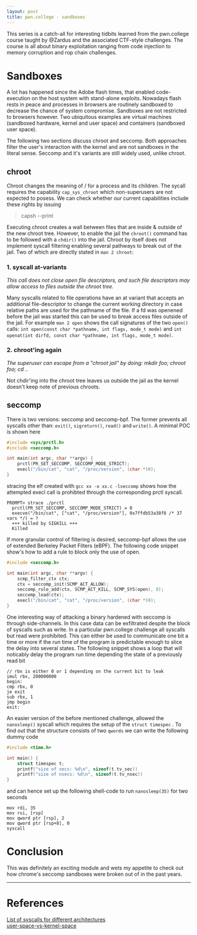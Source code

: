 ```yaml
---
layout: post
title: pwn.college - sandboxes
---
```

This series is a catch-all for interesting tidbits learned from the pwn.college course taught by @Zardus and the associated CTF-style  challenges. The course is all about binary exploitation ranging from code injection to memory corruption and rop chain challenges. 

# Sandboxes
A lot has happened since the Adobe flash times, that enabled code-execution on the host system with stand-alone exploits. Nowadays flash rests in peace and processes in browsers are routinely sandboxed to decrease the chance of system compromise. Sandboxes are not restricted to browsers however. Two ubiquitous examples are virtual machines (sandboxed hardware, kernel and user space) and containers (sandboxed user space). 

The following two sections discuss chroot and seccomp. Both approaches filter the user's interaction with the kernel and are not sandboxes in the literal sense. Seccomp and it's variants are still widely used, unlike chroot. 
<!--more-->
## chroot
Chroot changes the meaning of / for a process and its children. The sycall requires the capability `cap_sys_chroot` which non-superusers are not expected to posess. We can check whether our current capabilities include these rights by issuing 
> capsh --print

Executing chroot creates a wall between files that are inside & outside of  the new chroot tree. However, to enable the jail the `chroot()` command has to be followed with a `chdir()` into the jail. Chroot by itself does not implement syscall filtering enabling several pathways to break out of the jail. Two of which are directly stated in `man 2 chroot`: 
### 1. syscall at-variants
*This call does not close open file descriptors, and such file descriptors may allow access to files outside the chroot tree.*

Many syscalls related to file operations have an at variant that accepts an additional file-descriptor to change the current working directory in case relative paths are used for the pathname of the file. If a fd was openened before the jail was started this can be used to break access files outside of the jail. For example `man 2 open` shows the call signatures of the two `open()` calls: `int open(const char *pathname, int flags, mode_t mode)` and `int openat(int dirfd, const char *pathname, int flags, mode_t mode)`. 
### 2. chroot'ing again
*The superuser can escape from a "chroot jail" by doing: mkdir foo; chroot foo; cd ..*

Not chdir'ing into the chroot tree leaves us outside the jail as the kernel doesn't keep note of previous chroots. 

## seccomp
There is two versions: seccomp and seccomp-bpf. The former prevents all syscalls other than: `exit()`, `sigreturn()`, `read()` and `write()`. A minimal POC is shown here
```Cpp
#include <sys/prctl.h>
#include <seccomp.h>

int main(int argc, char **argv) {
	prctl(PR_SET_SECCOMP, SECCOMP_MODE_STRICT);
	execl("/bin/cat", "cat", "/proc/version", (char *)0);
}
```
stracing the elf created with `gcc xx -o xx.c -lseccomp` shows how the attempted execl call is prohibted through the corresponding prctl syscall. 

```
PROMPT> strace ./prctl
  prctl(PR_SET_SECCOMP, SECCOMP_MODE_STRICT) = 0
  execve("/bin/cat", ["cat", "/proc/version"], 0x7ffdb53a38f8 /* 37 vars */) = ?
  +++ killed by SIGKILL +++
  Killed
```

If more granular control of filtering is desired, seccomp-bpf allows the use of extended Berkeley Packet Filters (eBPF). The following code snippet show's how to add a rule to block only the use of open.

```Cpp
#include <seccomp.h>

int main(int argc, char **argv) {
	scmp_filter_ctx ctx;
	ctx = seccomp_init(SCMP_ACT_ALLOW);
	seccomp_rule_add(ctx, SCMP_ACT_KILL, SCMP_SYS(open), 0);
	seccomp_load(ctx);
	execl("/bin/cat", "cat", "/proc/version", (char *)0);
}
```

One interesting way of attacking a binary hardened with seccomp is through side-channels. In this case data can be exfiltrated despite the block of syscalls such as write. In a particular pwn.college challenge all syscalls but read were prohibited. This can either be used to communicate one bit a time or more if the run time of the program is predictable enough to slice the delay into several states. The following snippet shows a loop that will noticably delay the program run time depending the state of a previously read bit

```
// rbx is either 0 or 1 depending on the current bit to leak
imul rbx, 200000000
begin:
cmp rbx, 0
je exit
sub rbx, 1
jmp begin
exit:  
```

An easier version of the before mentioned challenge, allowed the `nanosleep()` syscall which requires the setup of the `struct timespec` . To find out that the structure consists of two `qwords` we can write the following dummy code
```Cpp
#include <time.h>

int main() {
	struct timespec t;
	printf("size of secs: %d\n", sizeof(t.tv_sec))
	printf("size of nsecs: %d\n", sizeof(t.tv_nsec))
}
```

and can hence set up the following shell-code to run `nanosleep(35)` for two seconds

```
mov rdi, 35
mov rsi, [rsp]
mov qword ptr [rsp], 2
mov qword ptr [rsp+8], 0
syscall
```

# Conclusion
This was definitely an exciting module and wets my appetite to check out how chrome's seccomp sandboxes were broken out of in the past years. 

-----
# References
[List of syscalls for different architectures](https://syscall.sh) <br />
[user-space-vs-kernel-space](https://www.redhat.com/en/blog/architecting-containers-part-1-why-understanding-user-space-vs-kernel-space-matters)



